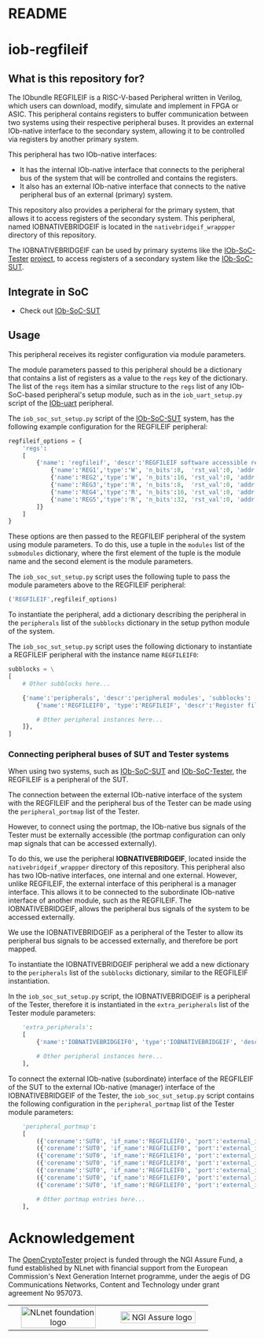 <!--
SPDX-FileCopyrightText: 2025 IObundle

SPDX-License-Identifier: MIT
-->

# README #

# iob-regfileif

## What is this repository for? ##

The IObundle REGFILEIF is a RISC-V-based Peripheral written in Verilog, which users can download, modify, simulate and implement in FPGA or ASIC.
This peripheral contains registers to buffer communication between two systems using their respective peripheral buses.
It provides an external IOb-native interface to the secondary system, allowing it to be controlled via registers by another primary system.

This peripheral has two IOb-native interfaces:
- It has the internal IOb-native interface that connects to the peripheral bus of the system that will be controlled and contains the registers.
- It also has an external IOb-native interface that connects to the native peripheral bus of an external (primary) system.

This repository also provides a peripheral for the primary system, that allows it to access registers of the secondary system.
This peripheral, named IOBNATIVEBRIDGEIF is located in the `nativebridgeif_wrappper` directory of this repository.

The IOBNATIVEBRIDGEIF can be used by primary systems like the [IOb-SoC-Tester](https://github.com/IObundle/iob-soc-tester) [project](https://nlnet.nl/project/OpenCryptoTester#ack), to access registers of a secondary system like the [IOb-SoC-SUT](https://github.com/IObundle/iob-soc-sut).

## Integrate in SoC ##

* Check out [IOb-SoC-SUT](https://github.com/IObundle/iob-soc-sut)

## Usage

This peripheral receives its register configuration via module parameters.

The module parameters passed to this peripheral should be a dictionary that contains a list of registers as a value to the `regs` key of the dictionary.
The list of the `regs` item has a similar structure to the `regs` list of any IOb-SoC-based peripheral's setup module, such as in the `iob_uart_setup.py` script of the [IOb-uart](https://github.com/IObundle/iob-uart) peripheral.

The `iob_soc_sut_setup.py` script of the [IOb-SoC-SUT](https://github.com/IObundle/iob-soc-sut) system, has the following example configuration for the REGFILEIF peripheral:
```Python
regfileif_options = {
    'regs':
    [
        {'name': 'regfileif', 'descr':'REGFILEIF software accessible registers.', 'regs': [
            {'name':'REG1','type':'W', 'n_bits':8,  'rst_val':0, 'addr':-1, 'log2n_items':0, 'autologic':True, 'descr':'Write register: 8 bit'},
            {'name':'REG2','type':'W', 'n_bits':16, 'rst_val':0, 'addr':-1, 'log2n_items':0, 'autologic':True, 'descr':'Write register: 16 bit'},
            {'name':'REG3','type':'R', 'n_bits':8,  'rst_val':0, 'addr':-1, 'log2n_items':0, 'autologic':True, 'descr':'Read register: 8 bit'},
            {'name':'REG4','type':'R', 'n_bits':16, 'rst_val':0, 'addr':-1, 'log2n_items':0, 'autologic':True, 'descr':'Read register 16 bit'},
            {'name':'REG5','type':'R', 'n_bits':32, 'rst_val':0, 'addr':-1, 'log2n_items':0, 'autologic':True, 'descr':'Read register 32 bit.'},
        ]}
    ]
}
```

These options are then passed to the REGFILEIF peripheral of the system using module parameters.
To do this, use a tuple in the `modules` list of the `submodules` dictionary, where the first element of the tuple is the module name and the second element is the module parameters.

The `iob_soc_sut_setup.py` script uses the following tuple to pass the module parameters above to the REGFILEIF peripheral:
```Python
('REGFILEIF',regfileif_options)
```

To instantiate the peripheral, add a dictionary describing the peripheral in the `peripherals` list of the `subblocks` dictionary in the setup python module of the system.

The `iob_soc_sut_setup.py` script uses the following dictionary to instantiate a REGFILEIF peripheral with the instance name `REGFILEIF0`:
```Python
subblocks = \
[
    # Other subblocks here...

    {'name':'peripherals', 'descr':'peripheral modules', 'subblocks': [
        {'name':'REGFILEIF0', 'type':'REGFILEIF', 'descr':'Register file interface', 'params':{}},

        # Other peripheral instances here...
    ]},
]
```

### Connecting peripheral buses of SUT and Tester systems

When using two systems, such as [IOb-SoC-SUT](https://github.com/IObundle/iob-soc-sut) and [IOb-SoC-Tester](https://github.com/IObundle/iob-soc-tester), the REGFILEIF is a peripheral of the SUT.

The connection between the external IOb-native interface of the system with the REGFILEIF and the peripheral bus of the Tester can be made using the `peripheral_portmap` list of the Tester.

However, to connect using the portmap, the IOb-native bus signals of the Tester must be externally accessible (the portmap configuration can only map signals that can be accessed externally).

To do this, we use the peripheral **IOBNATIVEBRIDGEIF**, located inside the `nativebridgeif_wrappper` directory of this repository.
This peripheral also has two IOb-native interfaces, one internal and one external.
However, unlike REGFILEIF, the external interface of this peripheral is a manager interface. This allows it to be connected to the subordinate IOb-native interface of another module, such as the REGFILEIF.
The IOBNATIVEBRIDGEIF, allows the peripheral bus signals of the system to be accessed externally.

We use the IOBNATIVEBRIDGEIF as a peripheral of the Tester to allow its peripheral bus signals to be accessed externally, and therefore be port mapped.

To instantiate the IOBNATIVEBRIDGEIF peripheral we add a new dictionary to the `peripherals` list of the `subblocks` dictionary, similar to the REGFILEIF instantiation.

In the `iob_soc_sut_setup.py` script, the IOBNATIVEBRIDGEIF is a peripheral of the Tester, therefore it is instantiated in the `extra_peripherals` list of the Tester module parameters:
```Python
    'extra_peripherals':
    [
        {'name':'IOBNATIVEBRIDGEIF0', 'type':'IOBNATIVEBRIDGEIF', 'descr':'IOb native interface for communication with SUT. Essentially a REGFILEIF without any registers.', 'params':{}},

        # Other peripheral instances here...
    ],
```

To connect the external IOb-native (subordinate) interface of the REGFILEIF of the SUT to the external IOb-native (manager) interface of the IOBNATIVEBRIDGEIF of the Tester, the `iob_soc_sut_setup.py` script contains the following configuration in the `peripheral_portmap` list of the Tester module parameters:
```Python
    'peripheral_portmap':
    [
        ({'corename':'SUT0', 'if_name':'REGFILEIF0', 'port':'external_iob_valid_i', 'bits':[]}, {'corename':'IOBNATIVEBRIDGEIF0', 'if_name':'iob_m_port', 'port':'iob_valid_o', 'bits':[]}),
        ({'corename':'SUT0', 'if_name':'REGFILEIF0', 'port':'external_iob_addr_i', 'bits':[]}, {'corename':'IOBNATIVEBRIDGEIF0', 'if_name':'iob_m_port', 'port':'iob_addr_o', 'bits':[]}),
        ({'corename':'SUT0', 'if_name':'REGFILEIF0', 'port':'external_iob_wdata_i', 'bits':[]}, {'corename':'IOBNATIVEBRIDGEIF0', 'if_name':'iob_m_port', 'port':'iob_wdata_o', 'bits':[]}),
        ({'corename':'SUT0', 'if_name':'REGFILEIF0', 'port':'external_iob_wstrb_i', 'bits':[]}, {'corename':'IOBNATIVEBRIDGEIF0', 'if_name':'iob_m_port', 'port':'iob_wstrb_o', 'bits':[]}),
        ({'corename':'SUT0', 'if_name':'REGFILEIF0', 'port':'external_iob_rvalid_o', 'bits':[]}, {'corename':'IOBNATIVEBRIDGEIF0', 'if_name':'iob_m_port', 'port':'iob_rvalid_i', 'bits':[]}),
        ({'corename':'SUT0', 'if_name':'REGFILEIF0', 'port':'external_iob_rdata_o', 'bits':[]}, {'corename':'IOBNATIVEBRIDGEIF0', 'if_name':'iob_m_port', 'port':'iob_rdata_i', 'bits':[]}),
        ({'corename':'SUT0', 'if_name':'REGFILEIF0', 'port':'external_iob_ready_o', 'bits':[]}, {'corename':'IOBNATIVEBRIDGEIF0', 'if_name':'iob_m_port', 'port':'iob_ready_i', 'bits':[]}),

        # Other portmap entries here...
    ],
```

# Acknowledgement
The [OpenCryptoTester](https://nlnet.nl/project/OpenCryptoTester#ack) project is funded through the NGI Assure Fund, a fund established by NLnet
with financial support from the European Commission's Next Generation Internet
programme, under the aegis of DG Communications Networks, Content and Technology
under grant agreement No 957073.

<table>
    <tr>
        <td align="center" width="50%"><img src="https://nlnet.nl/logo/banner.svg" alt="NLnet foundation logo" style="width:90%"></td>
        <td align="center"><img src="https://nlnet.nl/image/logos/NGIAssure_tag.svg" alt="NGI Assure logo" style="width:90%"></td>
    </tr>
</table>

